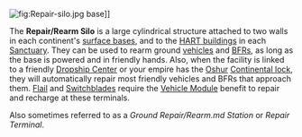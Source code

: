 ![](Repair-silo.jpg "fig:Repair-silo.jpg") base\]\]

The **Repair/Rearm Silo** is a large cylindrical structure attached to
two walls in each continent's [surface
bases](../locations/Facilities.md#Surface_Bases), and to the [HART
buildings](../locations/HART_building.md) in each
[Sanctuary](../locations/Sanctuary.md). They can be used to rearm ground
[vehicles](../vehicles/Vehicle.md) and [BFRs](../vehicles/BattleFrame_Robotics.md), as long as
the base is powered and in friendly hands. Also, when the facility is
linked to a friendly [Dropship Center](../locations/Dropship_Center.md) or
your empire has the [Oshur](../locations/Oshur.md) [Continental
lock](../etc/Continental_lock.md), they will automatically repair most
friendly vehicles and BFRs that approach them. [Flail](Flail.md)
and [Switchblades](Switchblade.md) require the [Vehicle
Module](../etc/Vehicle_Module.md) benefit to repair and recharge at
these terminals.

Also sometimes referred to as a _Ground Repair/Rearm.md Station_ or _Repair
Terminal_.

<!--[Category:Game Items](Category:Game_Items.md)-->
